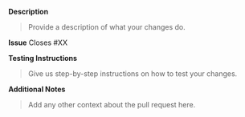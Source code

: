 **Description**
> Provide a description of what your changes do.

**Issue**
Closes #XX

**Testing Instructions**
> Give us step-by-step instructions on how to test your changes.

**Additional Notes**
> Add any other context about the pull request here.
